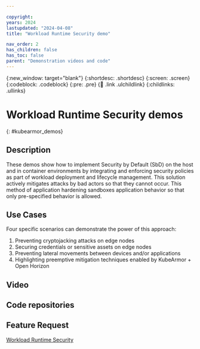 ```yaml
---

copyright: 
years: 2024
lastupdated: "2024-04-08"
title: "Workload Runtime Security demo"

nav_order: 2
has_children: false
has_toc: false
parent: "Demonstration videos and code"
---
```


{:new_window: target="blank"}
{:shortdesc: .shortdesc}
{:screen: .screen}
{:codeblock: .codeblock}
{:pre: .pre}
{:child: .link .ulchildlink}
{:childlinks: .ullinks}

# Workload Runtime Security demos
{: #kubearmor_demos}

## Description

These demos show how to implement Security by Default (SbD) on the host and in container environments by integrating and enforcing security policies as part of workload deployment and lifecycle management.  This solution actively mitigates attacks by bad actors so that they cannot occur.  This method of application hardening sandboxes application behavior so that only pre-specified behavior is allowed.

## Use Cases

Four specific scenarios can demonstrate the power of this approach:

1. Preventing cryptojacking attacks on edge nodes
2. Securing credentials or sensitive assets on edge nodes
3. Preventing lateral movements between devices and/or applications
4. Highlighting preemptive mitigation techniques enabled by KubeArmor + Open Horizon

## Video

## Code repositories

## Feature Request

[Workload Runtime Security](https://wiki.lfedge.org/display/OH/OH+Agent+and+Edge+Workload+Runtime+Security)